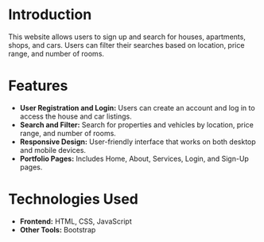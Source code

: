 <h1>Introduction</h1>
<p>
  This website allows users to sign up and search for houses, apartments, shops, and cars. 
  Users can filter their searches based on location, price range, and number of rooms.
</p>

<h1>Features</h1>
<ul>
  <li><b>User Registration and Login:</b> Users can create an account and log in to access the house and car listings.</li>
  <li><b>Search and Filter:</b> Search for properties and vehicles by location, price range, and number of rooms.</li>
  <li><b>Responsive Design:</b> User-friendly interface that works on both desktop and mobile devices.</li>
  <li><b>Portfolio Pages:</b> Includes Home, About, Services, Login, and Sign-Up pages.</li>
</ul>

<h1>Technologies Used</h1>
<ul>
  <li><b>Frontend:</b> HTML, CSS, JavaScript</li>
  <li><b>Other Tools:</b> Bootstrap</li>
</ul>
